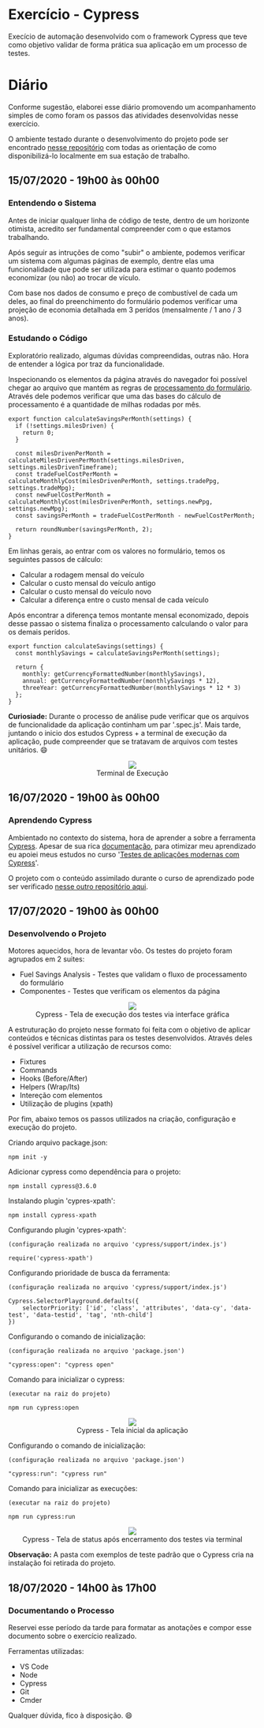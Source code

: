 # Exercício - Cypress
Execício de automação desenvolvido com o framework Cypress que teve como objetivo validar de forma prática sua aplicação em um processo de testes.

# Diário

Conforme sugestão, elaborei esse diário promovendo um acompanhamento simples de como foram os passos das atividades desenvolvidas nesse exercício.

O ambiente testado durante o desenvolvimento do projeto pode ser encontrado [nesse repositório](https://github.com/GitJMSeguradora/qa-react-slingshot) com todas as orientação de como disponibilizá-lo localmente em sua estação de trabalho.

## 15/07/2020 - 19h00 às 00h00

### Entendendo o Sistema

Antes de iniciar qualquer linha de código de teste, dentro de um horizonte otimista, acredito ser fundamental compreender com o que estamos trabalhando.

Após seguir as intruções de como "subir" o ambiente, podemos verificar um sistema com algumas páginas de exemplo, dentre elas uma funcionalidade que pode ser utilizada para estimar o quanto podemos economizar (ou não) ao trocar de vículo.

Com base nos dados de consumo e preço de combustível de cada um deles, ao final do preenchimento do formulário podemos verificar uma projeção de economia detalhada em 3 perídos (mensalmente / 1 ano / 3 anos).

### Estudando o Código

Exploratório realizado, algumas dúvidas compreendidas, outras não. Hora de entender a lógica por traz da funcionalidade.

Inspecionando os elementos da página através do navegador foi possível chegar ao arquivo que mantém as regras de [processamento do formulário](https://github.com/GitJMSeguradora/react-slingshot/blob/master/src/utils/fuelSavings.js). Através dele podemos verificar que uma das bases do cálculo de processamento é a quantidade de milhas rodadas por mês.

```
export function calculateSavingsPerMonth(settings) {
  if (!settings.milesDriven) {
    return 0;
  }

  const milesDrivenPerMonth = calculateMilesDrivenPerMonth(settings.milesDriven, settings.milesDrivenTimeframe);
  const tradeFuelCostPerMonth = calculateMonthlyCost(milesDrivenPerMonth, settings.tradePpg, settings.tradeMpg);
  const newFuelCostPerMonth = calculateMonthlyCost(milesDrivenPerMonth, settings.newPpg, settings.newMpg);
  const savingsPerMonth = tradeFuelCostPerMonth - newFuelCostPerMonth;

  return roundNumber(savingsPerMonth, 2);
}
```

Em linhas gerais, ao entrar com os valores no formulário, temos os seguintes passos de cálculo:

* Calcular a rodagem mensal do veículo
* Calcular o custo mensal do veículo antigo
* Calcular o custo mensal do veículo novo
* Calcular a diferença entre o custo mensal de cada veículo 

Após encontrar a diferença temos montante mensal economizado, depois desse passao o sistema finaliza o processamento calculando o valor para os demais perídos.

```
export function calculateSavings(settings) {
  const monthlySavings = calculateSavingsPerMonth(settings);

  return {
    monthly: getCurrencyFormattedNumber(monthlySavings),
    annual: getCurrencyFormattedNumber(monthlySavings * 12),
    threeYear: getCurrencyFormattedNumber(monthlySavings * 12 * 3)
  };
}
```

**Curiosiade:** Durante o processo de análise pude verificar que os arquivos de funcionalidade da aplicação continham um par '.spec.js'. Mais tarde, juntando o inicio dos estudos Cypress + a terminal de execução da aplicação, pude compreender que se tratavam de arquivos com testes unitários. :smile:

<p align="center">
  <img src="https://i.imgur.com/e0JsjZQ.png" />
  </br>Terminal de Execução
</p>

## 16/07/2020 - 19h00 às 00h00

### Aprendendo Cypress

Ambientado no contexto do sistema, hora de aprender a sobre a ferramenta [Cypress](https://www.cypress.io/). Apesar de sua rica [documentação](https://docs.cypress.io/), para otimizar meu aprendizado eu apoiei meus estudos no curso '[Testes de aplicações modernas com Cypress](https://www.udemy.com/course/testes-cypress/)'.

O projeto com o conteúdo assimilado durante o curso de aprendizado pode ser verificado [nesse outro repositório aqui](https://github.com/notfounnd/cypress-estudo).

## 17/07/2020 - 19h00 às 00h00

### Desenvolvendo o Projeto

Motores aquecidos, hora de levantar vôo. Os testes do projeto foram agrupados em 2 suites:

* Fuel Savings Analysis - Testes que validam o fluxo de processamento do formulário
* Componentes - Testes que verificam os elementos da página

<p align="center">
  <img src="https://i.imgur.com/pzt0YIY.png" />
  </br>Cypress - Tela de execução dos testes via interface gráfica
</p>

A estruturação do projeto nesse formato foi feita com o objetivo de aplicar conteúdos e técnicas distintas para os testes desenvolvidos. Através deles é possível verificar a utilização de recursos como:

* Fixtures
* Commands
* Hooks (Before/After)
* Helpers (Wrap/Its)
* Intereção com elementos
* Utilização de plugins (xpath)

Por fim, abaixo temos os passos utilizados na criação, configuração e execução do projeto.

Criando arquivo package.json:
```
npm init -y
```

Adicionar cypress como dependência para o projeto:
```
npm install cypress@3.6.0
```

Instalando plugin 'cypres-xpath':
```
npm install cypress-xpath
```

Configurando plugin 'cypres-xpath':
```
(configuração realizada no arquivo 'cypress/support/index.js')

require('cypress-xpath')
```

Configurando prioridade de busca da ferramenta:
```
(configuração realizada no arquivo 'cypress/support/index.js')

Cypress.SelectorPlayground.defaults({
    selectorPriority: ['id', 'class', 'attributes', 'data-cy', 'data-test', 'data-testid', 'tag', 'nth-child']
})
```

Configurando o comando de inicialização:
```
(configuração realizada no arquivo 'package.json')

"cypress:open": "cypress open"
```

Comando para inicializar o cypress:
```
(executar na raiz do projeto)

npm run cypress:open
```

<p align="center">
  <img src="https://i.imgur.com/X836Yyn.png" />
  </br>Cypress - Tela inicial da aplicação
</p>

Configurando o comando de inicialização:
```
(configuração realizada no arquivo 'package.json')

"cypress:run": "cypress run"
```

Comando para inicializar as execuções:
```
(executar na raiz do projeto)

npm run cypress:run
```

<p align="center">
  <img src="https://i.imgur.com/5Q50nz0.png" />
  </br>Cypress - Tela de status após encerramento dos testes via terminal
</p>

**Observação:** A pasta com exemplos de teste padrão que o Cypress cria na instalação foi retirada do projeto.

## 18/07/2020 - 14h00 às 17h00

### Documentando o Processo

Reservei esse período da tarde para formatar as anotações e compor esse documento sobre o exercício realizado.

Ferramentas utilizadas:

* VS Code
* Node
* Cypress
* Git
* Cmder

Qualquer dúvida, fico à disposição. :smile:
